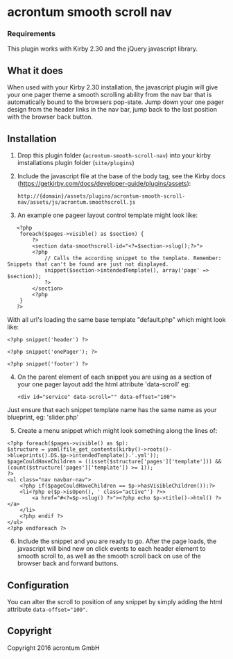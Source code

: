 # acrontum smooth scroll nav

### Requirements

This plugin works with Kirby 2.30 and the jQuery javascript library.

## What it does

When used with your Kirby 2.30 installation, the javascript plugin will give your one pager theme a smooth scrolling ability from the nav bar that is automatically bound to the browsers pop-state. Jump down your one pager design from the header links in the nav bar, jump back to the last position with the browser back button.

## Installation

1. Drop this plugin folder (`acrontum-smooth-scroll-nav`) into your kirby imstallations plugin folder (`site/plugins`)
2. Include the javascript file at the base of the body tag, see the Kirby docs (https://getkirby.com/docs/developer-guide/plugins/assets):

    `http://{domain}/assets/plugins/acrontum-smooth-scroll-nav/assets/js/acrontum.smoothscroll.js`
3. An example one pageer layout control template might look like:
```
   <?php
   	foreach($pages->visible() as $section) {
   		?>
   		<section data-smoothscroll-id="<?=$section->slug();?>">
   		<?php
   			// Calls the according snippet to the template. Remember: Snippets that can't be found are just not displayed.
   			snippet($section->intendedTemplate(), array('page' => $section));
   			?>
   		</section>
   		<?php
   	}
   ?>
```
With all url's loading the same base template "default.php" which might look like:
```
<?php snippet('header') ?>

<?php snippet('onePager'); ?>

<?php snippet('footer') ?>
```

4. On the parent element of each snippet you are using as a section of your one pager layout add the html attribute 'data-scroll' eg:

    `<div id="service" data-scroll="" data-offset="100">`

Just ensure that each snippet template name has the same name as your blueprint, eg: 'slider.php'


5. Create a menu snippet which might look something along the lines of:
```
<?php foreach($pages->visible() as $p):
$structure = yaml(file_get_contents(kirby()->roots()->blueprints().DS.$p->intendedTemplate().'.yml'));
$pageCouldHaveChildren = ((isset($structure['pages']['template'])) && (count($structure['pages']['template']) >= 1));
?>
<ul class="nav navbar-nav">
    <?php if($pageCouldHaveChildren == $p->hasVisibleChildren()):?>
    <li<?php e($p->isOpen(), ' class="active"') ?>>
        <a href="#<?=$p->slug() ?>"><?php echo $p->title()->html() ?></a>
    </li>
    <?php endif ?>
</ul>
<?php endforeach ?>
```

6. Include the snippet and you are ready to go. After the page loads, the javascript will bind new on click events to each header element to smooth scroll to, as well as the smooth scroll back on use of the browser back and forward buttons.


## Configuration
You can alter the scroll to position of any snippet by simply adding the html attribute `data-offset="100"`.

## Copyright
Copyright 2016 acrontum GmbH
